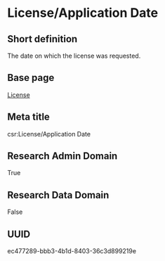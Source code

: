 # License/Application Date
## Short definition
The date on which the license was requested.
## Base page
[License](https://github.com/EuroCRIS/CASRAI-Dictionairies/blob/main/Objects/License.md)
## Meta title
csr:License/Application Date
## Research Admin Domain
True
## Research Data Domain
False
## UUID
ec477289-bbb3-4b1d-8403-36c3d899219e
